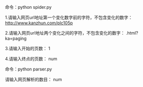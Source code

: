 命令：python spider.py

1.请输入网页url地址第一个变化数字前的字符，不包含变化的数字：
http://www.kanzhun.com/plc105p

2.请输入网页url地址两个变化之间的字符，不包含变化的数字：
.html?ka=paging

3.请输入开始的页数：
1

4.请输入终点的页数：
num

命令：python parser.py

请输入网页解析的数目：
num
